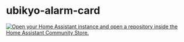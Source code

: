 # ubikyo-alarm-card

[![Open your Home Assistant instance and open a repository inside the Home Assistant Community Store.](https://my.home-assistant.io/badges/hacs_repository.svg)](https://my.home-assistant.io/redirect/hacs_repository/?owner=jquintard&repository=https%3A%2F%2Fgithub.com%2Fubikyo%2Fubikyo-alarm-card&category=Lovelace)